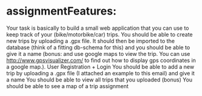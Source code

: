 # assignmentFeatures:

Your task is basically to build a small web application that you can use to keep track of your (bike/motorbike/car) trips. You should be able to create new trips by uploading a .gpx file. It should then be imported to the database (think of a fitting db-schema for this) and you should be able to give it a name (bonus: and use google maps to view the trip. You can use http://www.gpsvisualizer.com/ to find out how to display gps coordinates in a google map.). 
User Registration + Login
You should be able to add a new trip by uploading a .gpx file (I attached an example to this email) and give it a name
You should be able to view all trips that you uploaded
(bonus) You should be able to see a map of a trip
assignment

